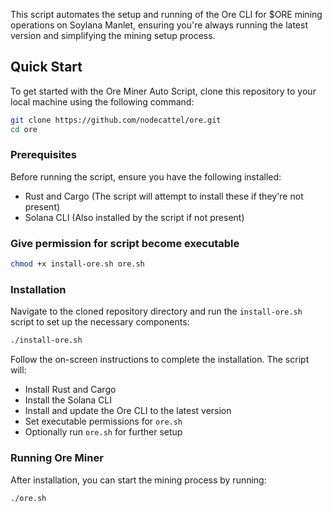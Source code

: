 This script automates the setup and running of the Ore CLI for $ORE mining operations on Soylana Manlet, ensuring you're always running the latest version and simplifying the mining setup process.

## Quick Start

To get started with the Ore Miner Auto Script, clone this repository to your local machine using the following command:

```bash
git clone https://github.com/nodecattel/ore.git
cd ore
```

### Prerequisites

Before running the script, ensure you have the following installed:

- Rust and Cargo (The script will attempt to install these if they're not present)
- Solana CLI (Also installed by the script if not present)

### Give permission for script become executable

```bash
chmod +x install-ore.sh ore.sh
```
### Installation

Navigate to the cloned repository directory and run the `install-ore.sh` script to set up the necessary components:

```bash
./install-ore.sh
```

Follow the on-screen instructions to complete the installation. The script will:

- Install Rust and Cargo
- Install the Solana CLI
- Install and update the Ore CLI to the latest version
- Set executable permissions for `ore.sh`
- Optionally run `ore.sh` for further setup

### Running Ore Miner

After installation, you can start the mining process by running:

```bash
./ore.sh
```
